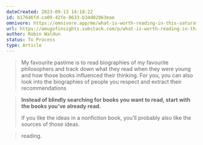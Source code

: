 ```yaml
---
dateCreated: 2023-09-13 14:18:22
id: b17646fd-ca09-42fe-8633-b34d02063eae
omnivore: https://omnivore.app/me/what-is-worth-reading-in-this-saturated-book-market-18a8fc403f8
url: https://amugofinsights.substack.com/p/what-is-worth-reading-in-this-saturated
author: Robin Waldun
status: To Process
type: Article
---
```



> My favourite pastime is to read biographies of my favourite philosophers and track down what they read when they were young and how those books influenced their thinking. For you, you can also look into the biographies of people you respect and extract their recommendations 


> **Instead of blindly searching for books you want to read, start with the books you’ve already read.** 
> 
> If you like the ideas in a nonfiction book, you’ll probably also like the sources of those ideas. 


> reading. 


